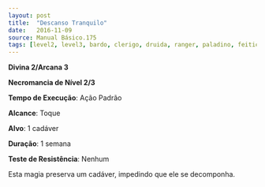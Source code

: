 ```yaml
---
layout: post
title:  "Descanso Tranquilo"
date:   2016-11-09
source: Manual Básico.175
tags: [level2, level3, bardo, clerigo, druida, ranger, paladino, feiticeiro, mago, necromancia]
---
```


**Divina 2/Arcana 3**

**Necromancia de Nível 2/3**

**Tempo de Execução**: Ação Padrão

**Alcance**: Toque

**Alvo**: 1 cadáver

**Duração**: 1 semana

**Teste de Resistência**: Nenhum

Esta magia preserva um cadáver, impedindo que ele se decomponha.